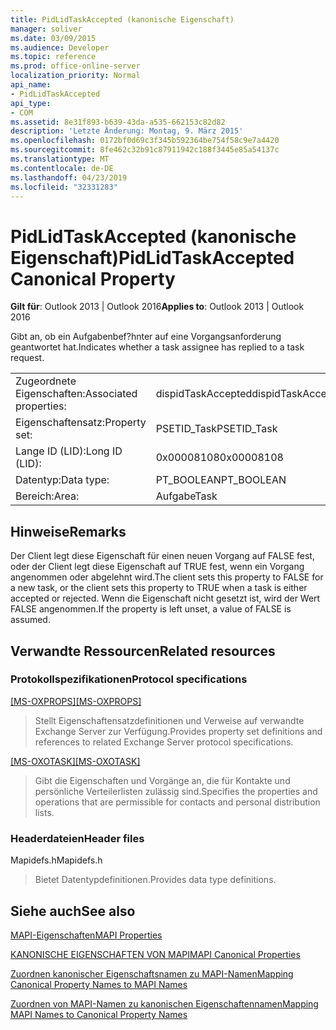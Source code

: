 ```yaml
---
title: PidLidTaskAccepted (kanonische Eigenschaft)
manager: soliver
ms.date: 03/09/2015
ms.audience: Developer
ms.topic: reference
ms.prod: office-online-server
localization_priority: Normal
api_name:
- PidLidTaskAccepted
api_type:
- COM
ms.assetid: 8e31f893-b639-43da-a535-662153c82d82
description: 'Letzte Änderung: Montag, 9. März 2015'
ms.openlocfilehash: 0172bf0d69c3f345b592364be754f58c9e7a4420
ms.sourcegitcommit: 8fe462c32b91c87911942c188f3445e85a54137c
ms.translationtype: MT
ms.contentlocale: de-DE
ms.lasthandoff: 04/23/2019
ms.locfileid: "32331283"
---
```

# <a name="pidlidtaskaccepted-canonical-property"></a><span data-ttu-id="a1022-103">PidLidTaskAccepted (kanonische Eigenschaft)</span><span class="sxs-lookup"><span data-stu-id="a1022-103">PidLidTaskAccepted Canonical Property</span></span>

  
  
<span data-ttu-id="a1022-104">**Gilt für**: Outlook 2013 | Outlook 2016</span><span class="sxs-lookup"><span data-stu-id="a1022-104">**Applies to**: Outlook 2013 | Outlook 2016</span></span> 
  
<span data-ttu-id="a1022-105">Gibt an, ob ein Aufgabenbef?hnter auf eine Vorgangsanforderung geantwortet hat.</span><span class="sxs-lookup"><span data-stu-id="a1022-105">Indicates whether a task assignee has replied to a task request.</span></span>
  
|||
|:-----|:-----|
|<span data-ttu-id="a1022-106">Zugeordnete Eigenschaften:</span><span class="sxs-lookup"><span data-stu-id="a1022-106">Associated properties:</span></span>  <br/> |<span data-ttu-id="a1022-107">dispidTaskAccepted</span><span class="sxs-lookup"><span data-stu-id="a1022-107">dispidTaskAccepted</span></span>  <br/> |
|<span data-ttu-id="a1022-108">Eigenschaftensatz:</span><span class="sxs-lookup"><span data-stu-id="a1022-108">Property set:</span></span>  <br/> |<span data-ttu-id="a1022-109">PSETID_Task</span><span class="sxs-lookup"><span data-stu-id="a1022-109">PSETID_Task</span></span>  <br/> |
|<span data-ttu-id="a1022-110">Lange ID (LID):</span><span class="sxs-lookup"><span data-stu-id="a1022-110">Long ID (LID):</span></span>  <br/> |<span data-ttu-id="a1022-111">0x00008108</span><span class="sxs-lookup"><span data-stu-id="a1022-111">0x00008108</span></span>  <br/> |
|<span data-ttu-id="a1022-112">Datentyp:</span><span class="sxs-lookup"><span data-stu-id="a1022-112">Data type:</span></span>  <br/> |<span data-ttu-id="a1022-113">PT_BOOLEAN</span><span class="sxs-lookup"><span data-stu-id="a1022-113">PT_BOOLEAN</span></span>  <br/> |
|<span data-ttu-id="a1022-114">Bereich:</span><span class="sxs-lookup"><span data-stu-id="a1022-114">Area:</span></span>  <br/> |<span data-ttu-id="a1022-115">Aufgabe</span><span class="sxs-lookup"><span data-stu-id="a1022-115">Task</span></span>  <br/> |
   
## <a name="remarks"></a><span data-ttu-id="a1022-116">Hinweise</span><span class="sxs-lookup"><span data-stu-id="a1022-116">Remarks</span></span>

<span data-ttu-id="a1022-117">Der Client legt diese Eigenschaft für einen neuen Vorgang auf FALSE fest, oder der Client legt diese Eigenschaft auf TRUE fest, wenn ein Vorgang angenommen oder abgelehnt wird.</span><span class="sxs-lookup"><span data-stu-id="a1022-117">The client sets this property to FALSE for a new task, or the client sets this property to TRUE when a task is either accepted or rejected.</span></span> <span data-ttu-id="a1022-118">Wenn die Eigenschaft nicht gesetzt ist, wird der Wert FALSE angenommen.</span><span class="sxs-lookup"><span data-stu-id="a1022-118">If the property is left unset, a value of FALSE is assumed.</span></span>
  
## <a name="related-resources"></a><span data-ttu-id="a1022-119">Verwandte Ressourcen</span><span class="sxs-lookup"><span data-stu-id="a1022-119">Related resources</span></span>

### <a name="protocol-specifications"></a><span data-ttu-id="a1022-120">Protokollspezifikationen</span><span class="sxs-lookup"><span data-stu-id="a1022-120">Protocol specifications</span></span>

<span data-ttu-id="a1022-121">[[MS-OXPROPS]](https://msdn.microsoft.com/library/f6ab1613-aefe-447d-a49c-18217230b148%28Office.15%29.aspx)</span><span class="sxs-lookup"><span data-stu-id="a1022-121">[[MS-OXPROPS]](https://msdn.microsoft.com/library/f6ab1613-aefe-447d-a49c-18217230b148%28Office.15%29.aspx)</span></span>
  
> <span data-ttu-id="a1022-122">Stellt Eigenschaftensatzdefinitionen und Verweise auf verwandte Exchange Server zur Verfügung.</span><span class="sxs-lookup"><span data-stu-id="a1022-122">Provides property set definitions and references to related Exchange Server protocol specifications.</span></span>
    
<span data-ttu-id="a1022-123">[[MS-OXOTASK]](https://msdn.microsoft.com/library/55600ec0-6195-4730-8436-59c7931ef27e%28Office.15%29.aspx)</span><span class="sxs-lookup"><span data-stu-id="a1022-123">[[MS-OXOTASK]](https://msdn.microsoft.com/library/55600ec0-6195-4730-8436-59c7931ef27e%28Office.15%29.aspx)</span></span>
  
> <span data-ttu-id="a1022-124">Gibt die Eigenschaften und Vorgänge an, die für Kontakte und persönliche Verteilerlisten zulässig sind.</span><span class="sxs-lookup"><span data-stu-id="a1022-124">Specifies the properties and operations that are permissible for contacts and personal distribution lists.</span></span>
    
### <a name="header-files"></a><span data-ttu-id="a1022-125">Headerdateien</span><span class="sxs-lookup"><span data-stu-id="a1022-125">Header files</span></span>

<span data-ttu-id="a1022-126">Mapidefs.h</span><span class="sxs-lookup"><span data-stu-id="a1022-126">Mapidefs.h</span></span>
  
> <span data-ttu-id="a1022-127">Bietet Datentypdefinitionen.</span><span class="sxs-lookup"><span data-stu-id="a1022-127">Provides data type definitions.</span></span>
    
## <a name="see-also"></a><span data-ttu-id="a1022-128">Siehe auch</span><span class="sxs-lookup"><span data-stu-id="a1022-128">See also</span></span>



[<span data-ttu-id="a1022-129">MAPI-Eigenschaften</span><span class="sxs-lookup"><span data-stu-id="a1022-129">MAPI Properties</span></span>](mapi-properties.md)
  
[<span data-ttu-id="a1022-130">KANONISCHE EIGENSCHAFTEN VON MAPI</span><span class="sxs-lookup"><span data-stu-id="a1022-130">MAPI Canonical Properties</span></span>](mapi-canonical-properties.md)
  
[<span data-ttu-id="a1022-131">Zuordnen kanonischer Eigenschaftsnamen zu MAPI-Namen</span><span class="sxs-lookup"><span data-stu-id="a1022-131">Mapping Canonical Property Names to MAPI Names</span></span>](mapping-canonical-property-names-to-mapi-names.md)
  
[<span data-ttu-id="a1022-132">Zuordnen von MAPI-Namen zu kanonischen Eigenschaftennamen</span><span class="sxs-lookup"><span data-stu-id="a1022-132">Mapping MAPI Names to Canonical Property Names</span></span>](mapping-mapi-names-to-canonical-property-names.md)

